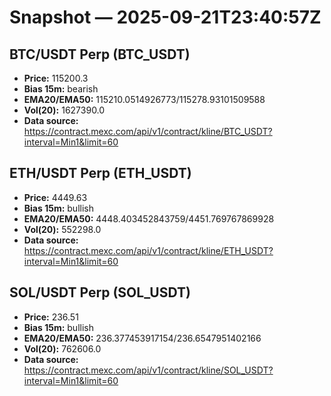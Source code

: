 # Snapshot — 2025-09-21T23:40:57Z

## BTC/USDT Perp (BTC_USDT)
- **Price:** 115200.3
- **Bias 15m:** bearish
- **EMA20/EMA50:** 115210.0514926773/115278.93101509588
- **Vol(20):** 1627390.0
- **Data source:** https://contract.mexc.com/api/v1/contract/kline/BTC_USDT?interval=Min1&limit=60

## ETH/USDT Perp (ETH_USDT)
- **Price:** 4449.63
- **Bias 15m:** bullish
- **EMA20/EMA50:** 4448.403452843759/4451.769767869928
- **Vol(20):** 552298.0
- **Data source:** https://contract.mexc.com/api/v1/contract/kline/ETH_USDT?interval=Min1&limit=60

## SOL/USDT Perp (SOL_USDT)
- **Price:** 236.51
- **Bias 15m:** bullish
- **EMA20/EMA50:** 236.377453917154/236.6547951402166
- **Vol(20):** 762606.0
- **Data source:** https://contract.mexc.com/api/v1/contract/kline/SOL_USDT?interval=Min1&limit=60
